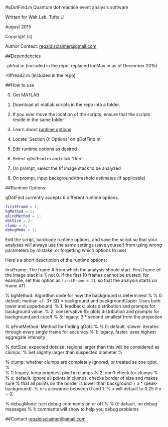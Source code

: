 #qDotFind.m
Quantum dot reaction event analysis software

Written for Walt Lab, Tufts U

August 2015

Copyright (c) 

Author Contact: regaldisclaimer@gmail.com

##Dependencies

-pkfnd.m (included in the repo. replaced locMax.m as of December 2015)

-tiffread2.m (included in the repo)

##How to use

0. Get MATLAB

1. Download all matlab scripts in the repo into a folder.

2. If you ever move the location of the scripts, ensure that the scripts reside in the same folder

3. Learn about [runtime options](#runtime-options)

4. Locate 'Section 0: Options' on qDotFind.m

5. Edit runtime options as desired 

6. Select qDotFind.m and click 'Run'

7. On prompt, select the tif image stack to be analyzed

8. On prompt, input background/threshold estimates (if applicable)

##Runtime Options

qDotFind currently accepts 6 different runtime options.

````Matlab
firstFrame = 1;
bgMethod = 1;
qFindMethod = 1;
dotSize = 2;
clump = 2;
debugMode = 1;
````

Edit the script, hardcode runtime options, and save the script so that your analyses will always use the same settings 
(save yourself from using wrong parameters by mistake, or forgetting which options to use)

Here's a short description of the runtime options:

 firstFrame: The frame # from which the analysis should start. First frame of the image stack is 1, not 0.
 	If the first 10 frames cannot be trusted, for example, set this option as `firstFrame = 11`, so that the analysis starts on frame #11.

% bgMethod: Algorithm code for how the background is determined
%
% 0:	default: median +/- 3* SD = background and backgroundUpper. Uses both lower and upperbound.
% 1:	feedback: plots distribution and prompts for background value.
% 2:	conservative fb: plots distribution and prompts for background and cutoff
% 3:	legacy: 3 * second smallest from the projection

% qFindMethod: Method for finding qDots
%
% 0:	default. slower. iterates through every single frame for accuracy
% 1:	legacy. faster. uses highest aggregate intensity


% dotSize: expected dotsize. regions larger than this will be considered as clumps.
% 	Set slightly larger than suspected diameter
%

% clump: whether clumps are completely ignored, or treated as one qdot.
%		
% 1:	legacy. keep brightest pixel in clumps
% 2:	don't check for clumps
%
% x:	default. ignore all points in clumps. checks border of size and makes sure
%			that all points on the border is lower than background + x * (peak-background).
%			x is allowance between 0 and 1.
%			x will default to 0.25 if x = 0.


% debugMode: turn debug comments on or off
% 
% 0:	default. no debug messages
% 1: 	comments will show to help you debug problems



##Contact
regaldisclaimer@gmail.com
